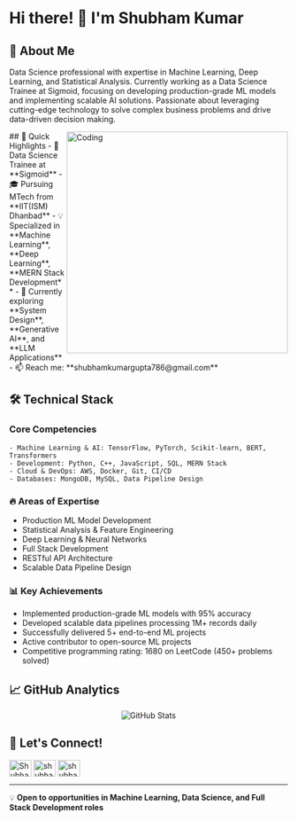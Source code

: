 # Hi there! 👋 I'm Shubham Kumar

## 🚀 About Me
Data Science professional with expertise in Machine Learning, Deep Learning, and Statistical Analysis. Currently working as a Data Science Trainee at Sigmoid, focusing on developing production-grade ML models and implementing scalable AI solutions. Passionate about leveraging cutting-edge technology to solve complex business problems and drive data-driven decision making.

<img align="right" alt="Coding" width="400" src="https://cdn.dribbble.com/users/1162077/screenshots/3848914/programmer.gif">
## 🎯 Quick Highlights
- 🔭 Data Science Trainee at **Sigmoid**
- 🎓 Pursuing MTech from **IIT(ISM) Dhanbad**
- 💡 Specialized in **Machine Learning**, **Deep Learning**, **MERN Stack Development**
- 🌱 Currently exploring **System Design**, **Generative AI**, and **LLM Applications**
- 📫 Reach me: **shubhamkumargupta786@gmail.com**

## 🛠️ Technical Stack
### Core Competencies
```text
- Machine Learning & AI: TensorFlow, PyTorch, Scikit-learn, BERT, Transformers
- Development: Python, C++, JavaScript, SQL, MERN Stack
- Cloud & DevOps: AWS, Docker, Git, CI/CD
- Databases: MongoDB, MySQL, Data Pipeline Design
```

### 🔥 Areas of Expertise
- Production ML Model Development
- Statistical Analysis & Feature Engineering
- Deep Learning & Neural Networks
- Full Stack Development
- RESTful API Architecture
- Scalable Data Pipeline Design

### 📊 Key Achievements
- Implemented production-grade ML models with 95% accuracy
- Developed scalable data pipelines processing 1M+ records daily
- Successfully delivered 5+ end-to-end ML projects
- Active contributor to open-source ML projects
- Competitive programming rating: 1680 on LeetCode (450+ problems solved)

## 📈 GitHub Analytics
<p align="center">
  <img src="https://github-readme-stats.vercel.app/api?username=Shubhamskg&show_icons=true&theme=radical" alt="GitHub Stats" />
<!--   <img src="https://github-readme-streak-stats.herokuapp.com/?user=Shubhamskg&theme=radical" alt="GitHub Streak" /> -->
</p>

## 🤝 Let's Connect!
<p align="left">
<a href="https://twitter.com/Shubham190796" target="blank"><img align="center" src="https://raw.githubusercontent.com/rahuldkjain/github-profile-readme-generator/master/src/images/icons/Social/twitter.svg" alt="Shubham190796" height="30" width="40" /></a>
<a href="https://www.linkedin.com/in/shubhamskg/" target="blank"><img align="center" src="https://raw.githubusercontent.com/rahuldkjain/github-profile-readme-generator/master/src/images/icons/Social/linked-in-alt.svg" alt="shubhamskg" height="30" width="40" /></a>
<a href="https://leetcode.com/Shubhamskg/" target="blank"><img align="center" src="https://raw.githubusercontent.com/rahuldkjain/github-profile-readme-generator/master/src/images/icons/Social/leet-code.svg" alt="shubhamskg" height="30" width="40" /></a>
</p>

---
💡 **Open to opportunities in Machine Learning, Data Science, and Full Stack Development roles**
